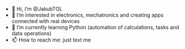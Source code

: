 - 👋 Hi, I’m @JakubTOL
- 👀 I’m interested in electronics, mechatronics and creating apps connected with real devices
- 🌱 I’m currently learning Python (automation of calculations, tasks and data operations)
- 📫 How to reach me: just text me 

<!---
JakubTOL/JakubTOL is a ✨ special ✨ repository because its `README.md` (this file) appears on your GitHub profile.
You can click the Preview link to take a look at your changes.
--->
